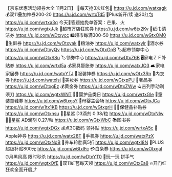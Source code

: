 【京东优惠活动领券大全 11月2日】
🧧每天抢3次红包🧧
https://u.jd.com/watxagk
💰双11叠加神券200-20
https://u.jd.com/wrtxTd5
👑Plus新开/续 送30红包
https://u.jd.com/wrtxa3q
今天💯答题抽免单答案：芒果、火
https://u.jd.com/wgtxJJk 
🛒超市万店狂欢券
https://u.jd.com/w6tx2Kv
🧻纸巾清洁券
https://u.jd.com/wDtxycc
🛍超市每满300-50
https://u.jd.com/wGtxOM0
🥩生鲜券
https://u.jd.com/wOtxyak
🍚粮油券
https://u.jd.com/watxylr 
🍺酒水券
https://u.jd.com/wDtxyQv
https://u.jd.com/wOtxGpB
🏷超市领劵中心
https://u.jd.com/wOtxSSu
🏷领券中心
https://u.jd.com/wDtxZ6B
🖥家电ＺＦ补贴券
https://u.jd.com/wrtxl5a
💰家具膨胀券
https://u.jd.com/watxJO3
🛋家电家居券
https://u.jd.com/watxYTJ
🧥服装神券
https://u.jd.com/wOtx3Rn
👙内衣券
https://u.jd.com/watxlsj
💄美妆券
https://u.jd.com/wGtxpPU
👜奢品券
https://u.jd.com/wDtxgEz
💰黄金券
https://u.jd.com/wDtxZWw
🪒吉列手动剃须刀
https://u.jd.com/wgtxWNT
👶🏻婴护品类日
https://u.jd.com/wrtxGle
👟童装童鞋券
https://u.jd.com/w6txgsY
🍼母婴主会场
https://u.jd.com/wDtxJCa
https://u.jd.com/w1tx1KB 
https://u.jd.com/wGtxgrH 
🏃🏻保健品补贴券
https://u.jd.com/wOtxnsu
👶🏻星鲨 D3滴剂 0.38/粒
https://u.jd.com/wDtxNIw
👶🏻星鲨 AD滴剂 0.27/粒
https://u.jd.com/wGtxWbC
📚图书券
https://u.jd.com/wgtxDGx
💰点3C数码 领补贴
https://u.jd.com/wrtxA5c
 Apple神券
https://u.jd.com/watx28T
📱手机券
https://u.jd.com/watxPzX
https://u.jd.com/wOtxNdB 
🛞养车轮胎真5折
https://u.jd.com/wgtxl8N
👑PLUS超级补贴800元
https://u.jd.com/w6txlFc 
💳白条券
https://u.jd.com/wOtxgal
⏰月黑风高 限时秒杀
https://u.jd.com/wDtxYT0
🎰玩一玩 拼手气
https://u.jd.com/wgtxOfE
🧧双11虹苞每天领
https://u.jd.com/wOtxEa8
🔥开门红狂欢全面开启⤴